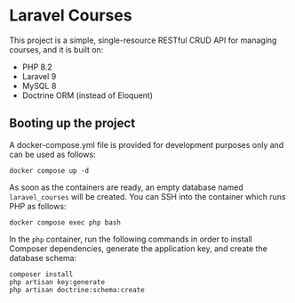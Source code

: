 # Laravel Courses

This project is a simple, single-resource RESTful CRUD API for managing courses, and it is built on:

- PHP 8.2
- Laravel 9
- MySQL 8
- Doctrine ORM (instead of Eloquent)

## Booting up the project

A docker-compose.yml file is provided for development purposes only and can be used as follows:

    docker compose up -d

As soon as the containers are ready, an empty database named `laravel_courses` will be created. You can
SSH into the container which runs PHP as follows:

    docker compose exec php bash

In the `php` container, run the following commands in order to install Composer dependencies, generate the
application key, and create the database schema:

    composer install
    php artisan key:generate
    php artisan doctrine:schema:create
